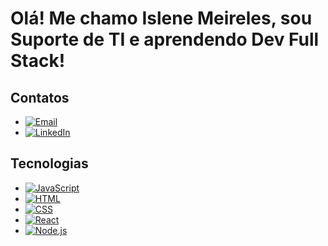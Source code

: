 # Olá! Me chamo Islene Meireles, sou Suporte de TI e aprendendo Dev Full Stack!

## Contatos

* [![Email](https://img.shields.io/badge/Email-islenemeireles%40gmail.com-blue)](mailto:islenemeireles@gmail.com)
* [![LinkedIn](https://img.shields.io/badge/LinkedIn-IsleneMeireles-blue?style=flat&logo=linkedin)](https://www.linkedin.com/in/islene-meireles-13a66b251/)

## Tecnologias

* [![JavaScript](https://img.shields.io/badge/JavaScript-ES6-yellow?logo=javascript)](https://github.com/islenemeireles)
* [![HTML](https://img.shields.io/badge/HTML-5-orange?logo=html5)](https://github.com/islenemeireles)
* [![CSS](https://img.shields.io/badge/CSS-3-blue?logo=css3)](https://github.com/islenemeireles)
* [![React](https://img.shields.io/badge/React-v17.0.2-blue?logo=react)](https://github.com/islenemeireles)
* [![Node.js](https://img.shields.io/badge/Node.js-v14.17-green?logo=node.js)](https://github.com/islenemeireles)




